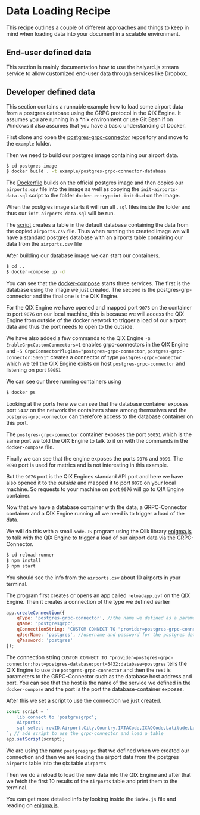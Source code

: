 # Data Loading Recipe

This recipe outlines a couple of different approaches and things to keep in mind when loading data into your document
in a scalable environment.

## End-user defined data

This section is mainly documentation how to use the halyard.js stream service to allow customized end-user
data through services like Dropbox.

## Developer defined data

This section contains a runnable example how to load some airport data from a postgres database using the GRPC protocol in the QIX Engine. 
It assumes you are running in a \*nix environment or use Git Bash if on Windows it also assumes that you have a basic understanding of Docker.

First clone and open the [postgres-grpc-connector](https://github.com/qlik-ea/postgres-grpc-connector) repository and move to the `example` folder.

Then we need to build our postgres image containing our airport data.
```bash
$ cd postgres-image
$ docker build . -t example/postgres-grpc-connector-database
```

The [Dockerfile](https://github.com/qlik-ea/postgres-grpc-connector/blob/master/example/postgres-image/Dockerfile) builds on the official postgres image and then copies our `airports.csv` file into the image as well as copying the `init-airports-data.sql` script to the folder `docker-entrypoint-initdb.d` on the image. 

When the postgres image starts it will run all `.sql` files inside the folder and thus our `init-airports-data.sql` will be run.

The [script](https://github.com/qlik-ea/postgres-grpc-connector/blob/master/example/postgres-image/init-airports-data.sql) creates a table in the default database containing the data from the copied `airports.csv` file. Thus when running the created image we will have a standard postgres database with an airports table containing our data from the `airports.csv` file

After building our database image we can start our containers.
```bash
$ cd ..
$ docker-compose up -d
```

You can see that the [docker-compose](https://github.com/qlik-ea/postgres-grpc-connector/blob/master/example/docker-compose.yml) starts three services. The first is the database using the image we just created. The second is the postgres-grp-connector and the final one is the QIX Engine. 

For the QIX Engine we have opened and mapped port `9076` on the container to port `9076` on our local machine, this is because we will access the QIX Engine from outside of the docker network to trigger a load of our airport data and thus the port needs to open to the outside.

We have also added a few commands to the QIX Engine `-S EnableGrpcCustomConnectors=1` enables grpc-connectors in the QIX Engine and `-S GrpcConnectorPlugins="postgres-grpc-connector,postgres-grpc-connector:50051"` creates a connector of type `postgres-grpc-connector` which we tell the QIX Engine exists on host `postgres-grpc-connector` and listening on port `50051`

We can see our three running containers using 
```bash
$ docker ps
```

Looking at the ports here we can see that the database container exposes port `5432` on the network the containers share among themselves and the `postgres-grpc-connector` can therefore access to the database container on this port. 

The `postgres-grpc-connector` container exposes the port `50051` which is the same port we told the QIX Engine to talk to it on with the commands in the `docker-compose` file.

Finally we can see that the engine exposes the ports `9076` and `9090`. The `9090` port is used for metrics and is not interesting in this example. 

But the `9076` port is the QIX Engines standard API port and here we have also opened it to the _outside_ and mapped it to port `9076` on your local machine. So requests to your machine on port `9076` will go to QIX Engine container.

Now that we have a database container with the data, a GRPC-Connector container and a QIX Engine running all we need is to trigger a load of the data.

We will do this with a small `Node.JS` program using the Qlik library [enigma.js](https://github.com/qlik-oss/enigma.js) to talk with the QIX Engine to trigger a load of our airport data via the GRPC-Connector.

```bash
$ cd reload-runner
$ npm install
$ npm start
```
You should see the info from the `airports.csv` about 10 airports in your terminal.

The program first creates or opens an app called `reloadapp.qvf` on the QIX Engine. Then it creates a connection of the type we defined earlier
```js
app.createConnection({
	qType: 'postgres-grpc-connector', //the name we defined as a parameter to the QIX Engine in our docker-compose.yml
	qName: 'postgresgrpc',
	qConnectionString: 'CUSTOM CONNECT TO "provider=postgres-grpc-connector;host=postgres-database;port=5432;database=postgres"', //the connection string inclues both the provider to use and parameters to it.
	qUserName: 'postgres', //username and password for the postgres database, provided to the grpc-connector
	qPassword: 'postgres'
});
```
The connection string `CUSTOM CONNECT TO "provider=postgres-grpc-connector;host=postgres-database;port=5432;database=postgres` tells the QIX Engine to use the `postgres-grpc-connector` and then the rest is parameters to the GRPC-Connector such as the database host address and port. You can see that the host is the name of the service we defined in the `docker-compose` and the port is the port the database-container exposes.

After this we set a script to use the connection we just created.

```js
const script = `
	lib connect to 'postgresgrpc';		
	Airports:						
	sql select rowID,Airport,City,Country,IATACode,ICAOCode,Latitude,Longitude,Altitude,TimeZone,DST,TZ, clock_timestamp() from airports;
`; // add script to use the grpc-connector and load a table
app.setScript(script);
```
We are using the name `postgresgrpc` that we defined when we created our connection and then we are loading the airport data from the postgres `airports` table into the qix table `Airports`

Then we do a reload to load the new data into the QIX Engine and after that we fetch the first 10 results of the `Airports` table and print them to the terminal.

You can get more detailed info by looking inside the `index.js` file and reading on [enigma.js](https://github.com/qlik-oss/enigma.js).